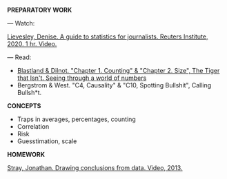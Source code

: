 **PREPARATORY WORK**

— Watch:

[Lievesley, Denise. A guide to statistics for journalists. Reuters Institute, 2020. 1 hr. Video.](https://www.youtube.com/watch?v=_qioPxHuk0U)

— Read:

- [Blastland & Dilnot. "Chapter 1. Counting" & "Chapter 2. Size", The Tiger that Isn't. Seeing through a world of numbers](https://librarysearch.cardiff.ac.uk/primo-explore/fulldisplay?docid=TN_cdi_askewsholts_vlebooks_9781847650795&vid=44WHELF_CAR_VU1&search_scope=CSCOP_EVERYTHING&tab=searchall@cardiff&lang=en_US&context=PC)
- Bergstrom & West. "C4, Causality" & "C10, Spotting Bullshit", Calling Bullsh*t.

**CONCEPTS**

- Traps in averages, percentages, counting
- Correlation
- Risk
- Guesstimation, scale

**HOMEWORK**

[Stray, Jonathan. Drawing conclusions from data. Video, 2013.](https://www.youtube.com/watch?v=3NuyRKNkBQg)

